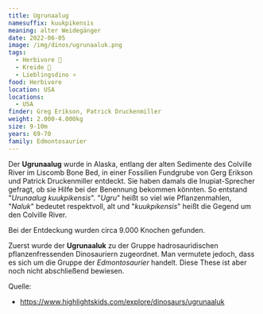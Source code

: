 ```yaml
---
title: Ugrunaalug
namesuffix: kuukpikensis
meaning: alter Weidegänger
date: 2022-06-05
image: /img/dinos/ugrunaaluk.png
tags:
  - Herbivore 🌿
  - Kreide 🦴
  - Lieblingsdino ⭐
food: Herbivore
location: USA
locations:
  - USA
finder: Greg Erikson, Patrick Druckenmiller
weight: 2.000-4.000kg
size: 9-10m
years: 69-70
family: Edmontosaurier
---
```

Der **Ugrunaalug** wurde in Alaska, entlang der alten Sedimente des Colville River im Liscomb Bone Bed, in einer Fossilien Fundgrube von Gerg Erikson und Patrick Druckenmiller entdeckt. Sie haben damals die Inupiat-Sprecher gefragt, ob sie Hilfe bei der Benennung bekommen könnten. So entstand "*Urunaalug kuukpikensis*". "*Ugru*" heißt so viel wie Pflanzenmahlen, "*Naluk*" bedeutet respektvoll, alt und "*kuukpikensis*"  heißt die Gegend um den Colville River. 

Bei der Entdeckung wurden circa 9.000 Knochen gefunden.

Zuerst wurde der **Ugrunaaluk** zu der Gruppe hadrosauridischen pflanzenfressenden Dinosauriern zugeordnet. Man vermutete jedoch, dass es sich um die Gruppe der *Edmontosaurier* handelt. Diese These ist aber noch nicht abschließend bewiesen.

Quelle:

* https://www.highlightskids.com/explore/dinosaurs/ugrunaaluk
